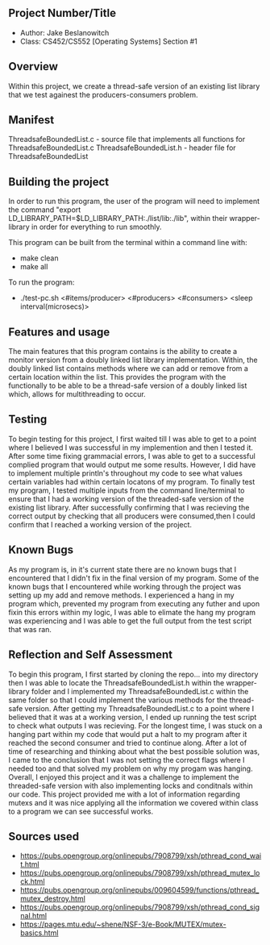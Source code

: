 ## Project Number/Title 

* Author: Jake Beslanowitch
* Class: CS452/CS552 [Operating Systems] Section #1

## Overview

Within this project, we create a thread-safe version of an existing list library that we test againest the producers-consumers problem.

## Manifest

ThreadsafeBoundedList.c - source file that implements all functions for ThreadsafeBoundedList.c 
ThreadsafeBoundedList.h - header file for ThreadsafeBoundedList

## Building the project

In order to run this program, the user of the program will need to implement the command "export LD_LIBRARY_PATH=$LD_LIBRARY_PATH:./list/lib:./lib", within their wrapper-library in order for everything to run smoothly. 

This program can be built from the terminal within a command line with:
- make clean
- make all

To run the program:
- ./test-pc.sh <poolsize> <#items/producer> <#producers> <#consumers> <sleep interval(microsecs)>

## Features and usage

The main features that this program contains is the ability to create a monitor version from a doubly linked list library implementation. Within, the doubly linked list contains methods where we can add or remove from a certain location within the list. This provides the program with the functionally to be able to be a thread-safe version of a doubly linked list which, allows for multithreading to occur. 

## Testing

To begin testing for this project, I first waited till I was able to get to a point where I believed I was successful in my implemention and then I tested it. After some time fixing grammacial errors, I was able to get to a successful complied program that would output me some results. However, I did have to implement multiple println's throughout my code to see what values certain variables had within certain locatons of my program. To finally test my program, I tested multiple inputs from the command line/terminal to ensure that I had a working version of the threaded-safe version of the existing list library. After successfully confirming that I was recieving the correct output by checking that all producers were consumed,then I could confirm that I reached a working version of the project. 

## Known Bugs

As my program is, in it's current state there are no known bugs that I encountered that I didn't fix in the final version of my program. Some of the known bugs that I encountered while working through the project was setting up my add and remove methods. I experienced a hang in my program which, prevented my program from executing any futher and upon fixin this errors within my logic, I was able to elimate the hang my program was experiencing and I was able to get the full output from the test script that was ran. 

## Reflection and Self Assessment

To begin this program, I first started by cloning the repo... into my directory then I was able to locate the ThreadsafeBoundedList.h within the wrapper-library folder and I implemented my ThreadsafeBoundedList.c within the same folder so that I could implement the various methods for the thread-safe version. After getting my ThreadsafeBoundedList.c to a point where I believed that it was at a working version, I ended up running the test script to check what outputs I was recieving. For the longest time, I was stuck on a hanging part within my code that would put a halt to my program after it reached the second consumer and tried to continue along. After a lot of time of researching and thinking about what the best possible solution was, I came to the conclusion that I was not setting the correct flags where I needed too and that solved my problem on why my progam was hanging. Overall, I enjoyed this project and it was a challenge to implement the threaded-safe version with also implementing locks and conditnals within our code. This project provided me with a lot of information regarding mutexs and it was nice applying all the information we covered within class to a program we can see successful works.  

## Sources used

- https://pubs.opengroup.org/onlinepubs/7908799/xsh/pthread_cond_wait.html
- https://pubs.opengroup.org/onlinepubs/7908799/xsh/pthread_mutex_lock.html
- https://pubs.opengroup.org/onlinepubs/009604599/functions/pthread_mutex_destroy.html
- https://pubs.opengroup.org/onlinepubs/7908799/xsh/pthread_cond_signal.html
- https://pages.mtu.edu/~shene/NSF-3/e-Book/MUTEX/mutex-basics.html

